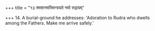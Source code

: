 +++
title = "१३ श्मशानमभिमन्त्रयते नमो रुद्रायम्"

+++
14. A burial-ground he addresses: 'Adoration to Rudra who dwells among the Fathers. Make me arrive safely.'
